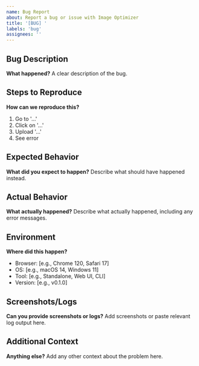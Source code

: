 ```yaml
---
name: Bug Report
about: Report a bug or issue with Image Optimizer
title: '[BUG] '
labels: 'bug'
assignees: ''
---
```


## Bug Description

**What happened?**
A clear description of the bug.

## Steps to Reproduce

**How can we reproduce this?**

1. Go to '...'
2. Click on '...'
3. Upload '...'
4. See error

## Expected Behavior

**What did you expect to happen?**
Describe what should have happened instead.

## Actual Behavior

**What actually happened?**
Describe what actually happened, including any error messages.

## Environment

**Where did this happen?**

- Browser: [e.g., Chrome 120, Safari 17]
- OS: [e.g., macOS 14, Windows 11]
- Tool: [e.g., Standalone, Web UI, CLI]
- Version: [e.g., v0.1.0]

## Screenshots/Logs

**Can you provide screenshots or logs?**
Add screenshots or paste relevant log output here.

## Additional Context

**Anything else?**
Add any other context about the problem here.
